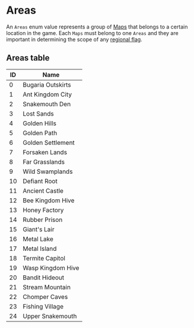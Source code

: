 # Areas
An `Areas` enum value represents a group of [Maps](Maps%20IDs.md) that belongs to a certain location in the game. Each `Maps` must belong to one `Areas` and they are important in determining the scope of any [regional flag](../Flags/Regional%20flags.md).

## Areas table
ID | Name
----- | -----
0 | Bugaria Outskirts
1 | Ant Kingdom City
2 | Snakemouth Den
3 | Lost Sands
4 | Golden Hills
5 | Golden Path
6 | Golden Settlement
7 | Forsaken Lands
8 | Far Grasslands
9 | Wild Swamplands
10 | Defiant Root
11 | Ancient Castle
12 | Bee Kingdom Hive
13 | Honey Factory
14 | Rubber Prison
15 | Giant's Lair
16 | Metal Lake
17 | Metal Island
18 | Termite Capitol
19 | Wasp Kingdom Hive
20 | Bandit Hideout
21 | Stream Mountain
22 | Chomper Caves
23 | Fishing Village
24 | Upper Snakemouth
